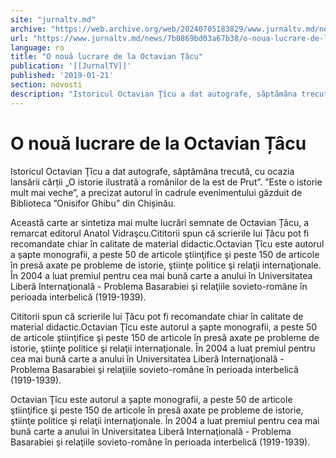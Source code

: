 ```yaml
---
site: "jurnaltv.md"
archive: "https://web.archive.org/web/20240705183829/www.jurnaltv.md/news/7b0869bd03a67b38/o-noua-lucrare-de-la-octavian-"
url: "https://www.jurnaltv.md/news/7b0869bd03a67b38/o-noua-lucrare-de-la-octavian-"
language: ro
title: "O nouă lucrare de la Octavian Țâcu"
publication: '[[JurnalTV]]'
published: '2019-01-21'
section: novosti
description: "Istoricul Octavian Ţîcu a dat autografe, săptămâna trecută, cu ocazia lansării cărții „O istorie ilustrată a românilor de la est de Prut”. ”Este o istorie mult mai veche”, a precizat autorul în cadrule evenimentului găzduit de Biblioteca ”Onisifor Ghibu” din Chișinău."
---
```


# O nouă lucrare de la Octavian Țâcu

Istoricul Octavian Ţîcu a dat autografe, săptămâna trecută, cu ocazia lansării cărții „O istorie ilustrată a românilor de la est de Prut”. ”Este o istorie mult mai veche”, a precizat autorul în cadrule evenimentului găzduit de Biblioteca ”Onisifor Ghibu” din Chișinău.

Această carte ar sintetiza mai multe lucrări semnate de Octavian Țâcu, a remarcat editorul Anatol Vidraşcu.Cititorii spun că scrierile lui Țâcu pot fi recomandate chiar în calitate de material didactic.Octavian Ţîcu este autorul a șapte monografii, a peste 50 de articole ştiinţifice şi peste 150 de articole în presă axate pe probleme de istorie, ştiinţe politice şi relaţii internaţionale. În 2004 a luat premiul pentru cea mai bună carte a anului în Universitatea Liberă Internaţională - Problema Basarabiei şi relaţiile sovieto-române în perioada interbelică (1919-1939).

Cititorii spun că scrierile lui Țâcu pot fi recomandate chiar în calitate de material didactic.Octavian Ţîcu este autorul a șapte monografii, a peste 50 de articole ştiinţifice şi peste 150 de articole în presă axate pe probleme de istorie, ştiinţe politice şi relaţii internaţionale. În 2004 a luat premiul pentru cea mai bună carte a anului în Universitatea Liberă Internaţională - Problema Basarabiei şi relaţiile sovieto-române în perioada interbelică (1919-1939).

Octavian Ţîcu este autorul a șapte monografii, a peste 50 de articole ştiinţifice şi peste 150 de articole în presă axate pe probleme de istorie, ştiinţe politice şi relaţii internaţionale. În 2004 a luat premiul pentru cea mai bună carte a anului în Universitatea Liberă Internaţională - Problema Basarabiei şi relaţiile sovieto-române în perioada interbelică (1919-1939).